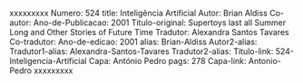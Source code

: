 xxxxxxxxx
Numero: 524
title: Inteligência Artificial
Autor: Brian Aldiss
Co-autor: 
Ano-de-Publicacao: 2001
Titulo-original: Supertoys last all Summer Long and Other Stories of Future Time
Tradutor: Alexandra Santos Tavares
Co-tradutor: 
Ano-de-edicao: 2001
alias: Brian-Aldiss
Autor2-alias: 
Tradutor1-alias: Alexandra-Santos-Tavares
Tradutor2-alias: 
Titulo-link: 524-Inteligencia-Artificial
Capa: António Pedro
pags: 278
Capa-link: Antonio-Pedro
xxxxxxxxx